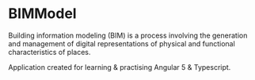 # BIMModel

Building information modeling (BIM) is a process involving the generation and management of digital representations of physical and functional characteristics of places.

Application created for learning & practising Angular 5 & Typescript.
